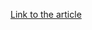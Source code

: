 [Link to the article](https://www.cyfirma.com/research/sync-scheduler-a-dedicated-document-stealer/)
